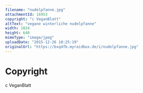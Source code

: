 ```yaml
---
filename: "nudelpfanne.jpg"
attachmentId: 16953
copyright: "c VeganBlatt"
altText: "vegane winterliche nudelpfanne"
width: 1024
height: 640
mimeType: "image/jpeg"
uploadDate: "2015-12-26 10:25:19"
originalUrl: "https://bxq4fb.myraidbox.de/i/nudelpfanne.jpg"
---
```


# Copyright

c VeganBlatt

